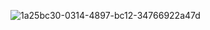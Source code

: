 ![1a25bc30-0314-4897-bc12-34766922a47d](https://github.com/user-attachments/assets/50854164-4729-47cd-811e-b2eebd8965e0)

